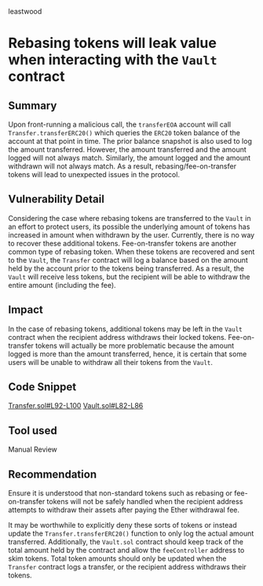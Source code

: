 leastwood
# Rebasing tokens will leak value when interacting with the `Vault` contract

## Summary

Upon front-running a malicious call, the `transferEOA` account will call `Transfer.transferERC20()` which queries the `ERC20` token balance of the account at that point in time. The prior balance snapshot is also used to log the amount transferred. However, the amount transferred and the amount logged will not always match. Similarly, the amount logged and the amount withdrawn will not always match. As a result, rebasing/fee-on-transfer tokens will lead to unexpected issues in the protocol.

## Vulnerability Detail

Considering the case where rebasing tokens are transferred to the `Vault` in an effort to protect users, its possible the underlying amount of tokens has increased in amount when withdrawn by the user. Currently, there is no way to recover these additional tokens. Fee-on-transfer tokens are another common type of rebasing token. When these tokens are recovered and sent to the `Vault`, the `Transfer` contract will log a balance based on the amount held by the account prior to the tokens being transferred. As a result, the `Vault` will receive less tokens, but the recipient will be able to withdraw the entire amount (including the fee).

## Impact

In the case of rebasing tokens, additional tokens may be left in the `Vault` contract when the recipient address withdraws their locked tokens. Fee-on-transfer tokens will actually be more problematic because the amount logged is more than the amount transferred, hence, it is certain that some users will be unable to withdraw all their tokens from the `Vault`.

## Code Snippet

[Transfer.sol#L92-L100](https://github.com/Harpieio/contracts/blob/97083d7ce8ae9d85e29a139b1e981464ff92b89e/contracts/Transfer.sol#L92-L100)
[Vault.sol#L82-L86](https://github.com/Harpieio/contracts/blob/97083d7ce8ae9d85e29a139b1e981464ff92b89e/contracts/Vault.sol#L82-L86)

## Tool used

Manual Review

## Recommendation

Ensure it is understood that non-standard tokens such as rebasing or fee-on-transfer tokens will not be safely handled when the recipient address attempts to withdraw their assets after paying the Ether withdrawal fee. 

It may be worthwhile to explicitly deny these sorts of tokens or instead update the `Transfer.transferERC20()` function to only log the actual amount transferred. Additionally, the `Vault.sol` contract should keep track of the total amount held by the contract and allow the `feeController` address to skim tokens. Total token amounts should only be updated when the `Transfer` contract logs a transfer, or the recipient address withdraws their tokens.

